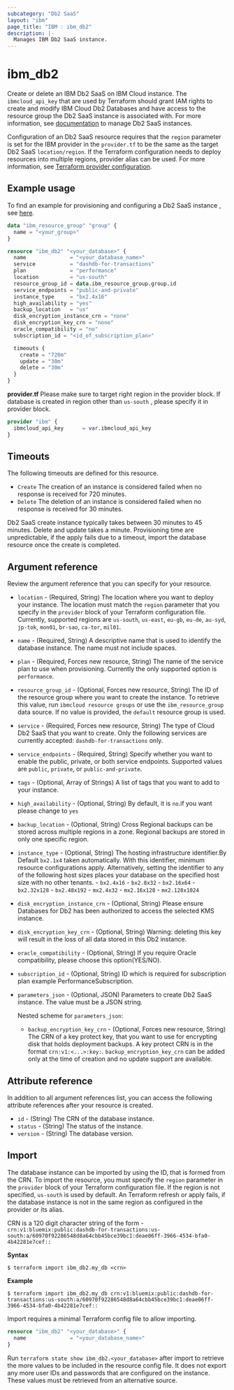 ```yaml
---
subcategory: "Db2 SaaS"
layout: "ibm"
page_title: "IBM : ibm_db2"
description: |-
  Manages IBM Db2 SaaS instance.
---
```


# ibm_db2

Create or delete an IBM Db2 SaaS on IBM Cloud instance. The `ibmcloud_api_key` that are used by Terraform should grant IAM rights to create and modify IBM Cloud Db2 Databases and have access to the resource group the Db2 SaaS instance is associated with. For more information, see [documentation](https://cloud.ibm.com/docs/Db2onCloud?topic=Db2onCloud-getting-started) to manage Db2 SaaS instances.


Configuration of an Db2 SaaS resource requires that the `region` parameter is set for the IBM provider in the `provider.tf` to be the same as the target Db2 SaaS `location/region`. If the Terraform configuration needs to deploy resources into multiple regions, provider alias can be used. For more information, see [Terraform provider configuration](https://www.terraform.io/docs/configuration/providers.html#multiple-provider-instances).


## Example usage
To find an example for provisioning and configuring a Db2 SaaS instance , see [here](https://github.com/IBM-Cloud/terraform-provider-ibm/tree/master/examples/ibm-db2).

```terraform
data "ibm_resource_group" "group" {
  name = "<your_group>"
}

resource "ibm_db2" "<your_database>" {
  name              = "<your_database_name>"
  service           = "dashdb-for-transactions"
  plan              = "performance" 
  location          = "us-south"
  resource_group_id = data.ibm_resource_group.group.id
  service_endpoints = "public-and-private"
  instance_type     = "bx2.4x16"
  high_availability = "yes"
  backup_location   = "us"
  disk_encryption_instance_crn = "none"
  disk_encryption_key_crn = "none"
  oracle_compatibility = "no"
  subscription_id = "<id_of_subscription_plan>"

  timeouts {
    create = "720m"
    update = "30m"
    delete = "30m"
  }
}

```

**provider.tf**
Please make sure to target right region in the provider block. If database is created in region other than `us-south` , please specify it in provider block.

```terraform
provider "ibm" {
  ibmcloud_api_key      = var.ibmcloud_api_key
}
```


## Timeouts
The following timeouts are defined for this resource.

* `Create` The creation of an instance is considered failed when no response is received for 720 minutes.
* `Delete` The deletion of an instance is considered failed when no response is received for 30 minutes.

Db2 SaaS create instance typically takes between 30 minutes to 45 minutes. Delete and update takes a minute. Provisioning time are unpredictable, if the apply fails due to a timeout, import the database resource once the create is completed.


## Argument reference
Review the argument reference that you can specify for your resource.


- `location` - (Required, String) The location where you want to deploy your instance. The location must match the `region` parameter that you specify in the `provider` block of your  Terraform configuration file. Currently, supported regions are `us-south`, `us-east`, `eu-gb`, `eu-de`, `au-syd`, `jp-tok`, `mon01`, `br-sao`, `ca-tor`, `mil01`.
- `name` - (Required, String) A descriptive name that is used to identify the database instance. The name must not include spaces.
- `plan` - (Required, Forces new resource, String) The name of the service plan to use when provisioning.  Currently the only supported option is `performance`.
- `resource_group_id` - (Optional, Forces new resource, String)  The ID of the resource group where you want to create the instance. To retrieve this value, run `ibmcloud resource groups` or use the `ibm_resource_group` data source. If no value is provided, the `default` resource group is used.
- `service` - (Required, Forces new resource, String) The type of Cloud Db2 SaaS that you want to create. Only the following services are currently accepted: `dashdb-for-transactions` only.
- `service_endpoints` - (Required, String) Specify whether you want to enable the public, private, or both service endpoints. Supported values are `public`, `private`, or `public-and-private`.
- `tags` - (Optional, Array of Strings) A list of tags that you want to add to your instance.
- `high_availability` - (Optional, String) By default, it is `no`.if you want please change to `yes`
- `backup_location` - (Optional, String) Cross Regional backups can be stored across multiple regions in a zone. Regional backups are stored in only one specific region.
- `instance_type` - (Optional, String) The hosting infrastructure identifier.By Default `bx2.1x4` taken automatically. With this identifier, minimum resource configurations apply. Alternatively, setting the identifier to any of the following host sizes places your database on the specified host size with no other tenants.
          - `bx2.4x16`
          - `bx2.8x32`
          - `bx2.16x64`
          - `bx2.32x128`
          - `bx2.48x192`
          - `mx2.4x32`
          - `mx2.16x128`
          - `mx2.128x1024`
- `disk_encryption_instance_crn` - (Optional, String) Please ensure Databases for Db2 has been authorized to access the selected KMS instance.
- `disk_encryption_key_crn` - (Optional, String) Warning: deleting this key will result in the loss of all data stored in this Db2 instance.
- `oracle_compatibility` - (Optional, String) If you require Oracle compatibility, please choose this option(YES/NO).
- `subscription_id` - (Optional, String) ID which is required for subscription plan example PerformanceSubscription.
- `parameters_json` - (Optional, JSON) Parameters to create Db2 SaaS instance. The value must be a JSON string.

  Nested scheme for `parameters_json`:
  - `backup_encryption_key_crn` -  (Optional, Forces new resource, String) The CRN of a key protect key, that you want to use for encrypting disk that holds deployment backups. A key protect CRN is in the format `crn:v1:<...>:key:`. `backup_encryption_key_crn` can be added only at the time of creation and no update support  are available.


## Attribute reference
In addition to all argument references list, you can access the following attribute references after your resource is created.

- `id` - (String) The CRN of the database instance.
- `status` - (String) The status of the instance.
- `version` - (String) The database version.

## Import
The database instance can be imported by using the ID, that is formed from the CRN. To import the resource, you must specify the `region` parameter in the `provider` block of your  Terraform configuration file. If the region is not specified, `us-south` is used by default. An  Terraform refresh or apply fails, if the database instance is not in the same region as configured in the provider or its alias.

CRN is a 120 digit character string of the form -  `crn:v1:bluemix:public:dashdb-for-transactions:us-south:a/60970f92286548d8a64cbb45bce39bc1:deae06ff-3966-4534-bfa0-4b42281e7cef::`

**Syntax**

```
$ terraform import ibm_db2.my_db <crn>
```

**Example**

```
$ terraform import ibm_db2.my_db crn:v1:bluemix:public:dashdb-for-transactions:us-south:a/60970f92286548d8a64cbb45bce39bc1:deae06ff-3966-4534-bfa0-4b42281e7cef::
```

Import requires a minimal Terraform config file to allow importing.

```terraform
resource "ibm_db2" "<your_database>" {
  name              = "<your_database_name>"
}
```

Run `terraform state show ibm_db2.<your_database>` after import to retrieve the more values to be included in the resource config file. It does not export any more user IDs and passwords that are configured on the instance. These values must be retrieved from an alternative source.